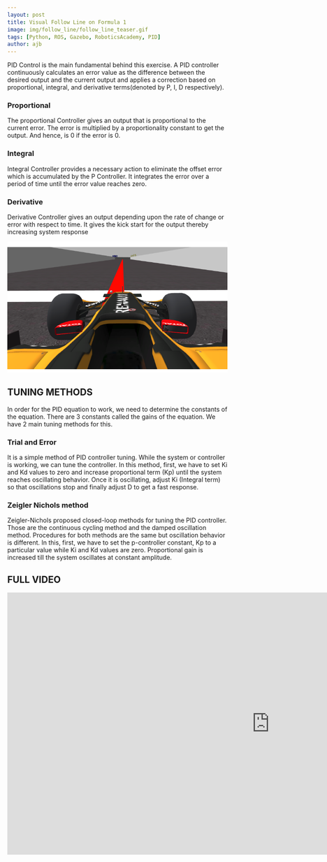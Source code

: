 ```yaml
---
layout: post
title: Visual Follow Line on Formula 1
image: img/follow_line/follow_line_teaser.gif
tags: [Python, ROS, Gazebo, RoboticsAcademy, PID]
author: ajb
---
```




PID Control is the main fundamental behind this exercise. A PID controller continuously calculates an error value as the difference between the desired output and the current output and applies a correction based on proportional, integral, and derivative terms(denoted by P, I, D respectively).



### Proportional

The proportional Controller gives an output that is proportional to the current error. The error is multiplied by a proportionality constant to get the output. And hence, is 0 if the error is 0.


### Integral

Integral Controller provides a necessary action to eliminate the offset error which is accumulated by the P Controller. It integrates the error over a period of time until the error value reaches zero.


### Derivative

Derivative Controller gives an output depending upon the rate of change or error with respect to time. It gives the kick start for the output thereby increasing system response


<div class="post-flex-display">
<img src="/img/follow_line/follow_line_teaser.png" width="600" height="300" alt="diagram">
</div>




## TUNING METHODS

In order for the PID equation to work, we need to determine the constants of the equation. There are 3 constants called the gains of the equation. We have 2 main tuning methods for this.

### Trial and Error

It is a simple method of PID controller tuning. While the system or controller is working, we can tune the controller. In this method, first, we have to set Ki and Kd values to zero and increase proportional term (Kp) until the system reaches oscillating behavior. Once it is oscillating, adjust Ki (Integral term) so that oscillations stop and finally adjust D to get a fast response.

### Zeigler Nichols method

Zeigler-Nichols proposed closed-loop methods for tuning the PID controller. Those are the continuous cycling method and the damped oscillation method. Procedures for both methods are the same but oscillation behavior is different. In this, first, we have to set the p-controller constant, Kp to a particular value while Ki and Kd values are zero. Proportional gain is increased till the system oscillates at constant amplitude.



## FULL VIDEO

<div class="video_container">
<iframe src="https://youtube.com/embed/uaEjC9jOmtw?mute=1" width="1200" height="600" title="YouTube video player" frameborder="0" allow="accelerometer; autoplay; clipboard-write; encrypted-media; gyroscope; picture-in-picture" allowfullscreen class="video"></iframe>
</div>